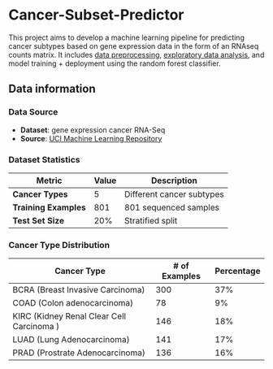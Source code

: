 # Cancer-Subset-Predictor

This project aims to develop a machine learning pipeline for predicting cancer subtypes based on gene expression data in the form of an RNAseq counts matrix. It includes [data preprocessing](https://github.com/StevenN2021/Cancer-Subset-Predictor/blob/main/notebooks/preprocess.ipynb), [exploratory data analysis](https://github.com/StevenN2021/Cancer-Subset-Predictor/blob/main/notebooks/eda.ipynb#:~:text=eda.-,ipynb,-preprocess.ipynb), and model training + deployment using the random forest classifier. 

## Data information 

### **Data Source** 
- **Dataset**: gene expression cancer RNA-Seq
- **Source**: [UCI Machine Learning Repository](https://archive.ics.uci.edu/)

### **Dataset Statistics**
| Metric | Value | Description |
|--------|-------|-------------|
| **Cancer Types** | 5 | Different cancer subtypes |
| **Training Examples** | 801 | 801 sequenced samples |
| **Test Set Size** | 20% | Stratified split |

### **Cancer Type Distribution**
| Cancer Type | # of Examples | Percentage |
|-------------|------------|------------|
| BCRA (Breast Invasive Carcinoma) | 300 | 37% |
| COAD (Colon adenocarcinoma) | 78 | 9% |
| KIRC (Kidney Renal Clear Cell Carcinoma ) | 146 | 18% |
| LUAD (Lung Adenocarcinoma) | 141 | 17% |
| PRAD (Prostrate Adenocarcinoma) | 136 | 16% 

